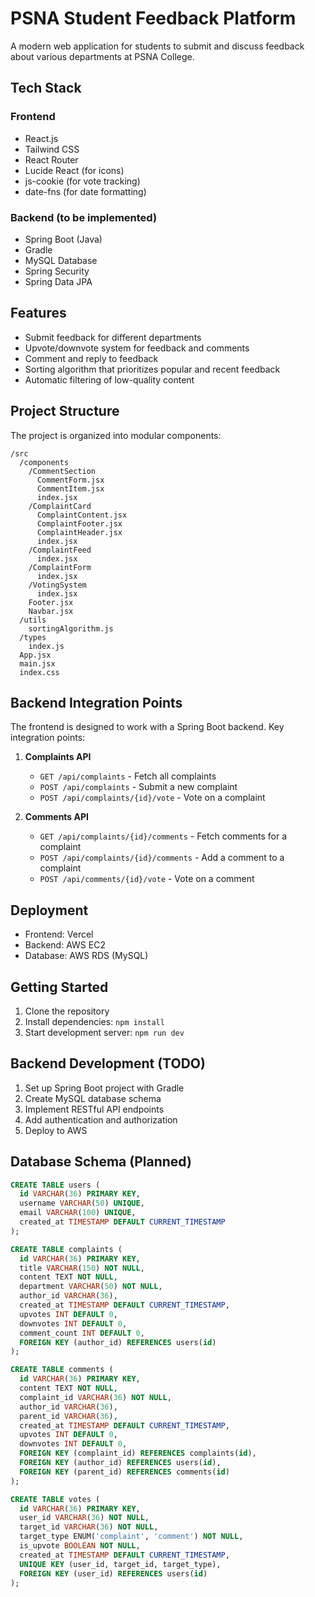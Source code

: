 # PSNA Student Feedback Platform

A modern web application for students to submit and discuss feedback about various departments at PSNA College.

## Tech Stack

### Frontend
- React.js
- Tailwind CSS
- React Router
- Lucide React (for icons)
- js-cookie (for vote tracking)
- date-fns (for date formatting)

### Backend (to be implemented)
- Spring Boot (Java)
- Gradle
- MySQL Database
- Spring Security
- Spring Data JPA

## Features

- Submit feedback for different departments
- Upvote/downvote system for feedback and comments
- Comment and reply to feedback
- Sorting algorithm that prioritizes popular and recent feedback
- Automatic filtering of low-quality content

## Project Structure

The project is organized into modular components:

```
/src
  /components
    /CommentSection
      CommentForm.jsx
      CommentItem.jsx
      index.jsx
    /ComplaintCard
      ComplaintContent.jsx
      ComplaintFooter.jsx
      ComplaintHeader.jsx
      index.jsx
    /ComplaintFeed
      index.jsx
    /ComplaintForm
      index.jsx
    /VotingSystem
      index.jsx
    Footer.jsx
    Navbar.jsx
  /utils
    sortingAlgorithm.js
  /types
    index.js
  App.jsx
  main.jsx
  index.css
```

## Backend Integration Points

The frontend is designed to work with a Spring Boot backend. Key integration points:

1. **Complaints API**
   - `GET /api/complaints` - Fetch all complaints
   - `POST /api/complaints` - Submit a new complaint
   - `POST /api/complaints/{id}/vote` - Vote on a complaint

2. **Comments API**
   - `GET /api/complaints/{id}/comments` - Fetch comments for a complaint
   - `POST /api/complaints/{id}/comments` - Add a comment to a complaint
   - `POST /api/comments/{id}/vote` - Vote on a comment

## Deployment

- Frontend: Vercel
- Backend: AWS EC2
- Database: AWS RDS (MySQL)

## Getting Started

1. Clone the repository
2. Install dependencies: `npm install`
3. Start development server: `npm run dev`

## Backend Development (TODO)

1. Set up Spring Boot project with Gradle
2. Create MySQL database schema
3. Implement RESTful API endpoints
4. Add authentication and authorization
5. Deploy to AWS

## Database Schema (Planned)

```sql
CREATE TABLE users (
  id VARCHAR(36) PRIMARY KEY,
  username VARCHAR(50) UNIQUE,
  email VARCHAR(100) UNIQUE,
  created_at TIMESTAMP DEFAULT CURRENT_TIMESTAMP
);

CREATE TABLE complaints (
  id VARCHAR(36) PRIMARY KEY,
  title VARCHAR(150) NOT NULL,
  content TEXT NOT NULL,
  department VARCHAR(50) NOT NULL,
  author_id VARCHAR(36),
  created_at TIMESTAMP DEFAULT CURRENT_TIMESTAMP,
  upvotes INT DEFAULT 0,
  downvotes INT DEFAULT 0,
  comment_count INT DEFAULT 0,
  FOREIGN KEY (author_id) REFERENCES users(id)
);

CREATE TABLE comments (
  id VARCHAR(36) PRIMARY KEY,
  content TEXT NOT NULL,
  complaint_id VARCHAR(36) NOT NULL,
  author_id VARCHAR(36),
  parent_id VARCHAR(36),
  created_at TIMESTAMP DEFAULT CURRENT_TIMESTAMP,
  upvotes INT DEFAULT 0,
  downvotes INT DEFAULT 0,
  FOREIGN KEY (complaint_id) REFERENCES complaints(id),
  FOREIGN KEY (author_id) REFERENCES users(id),
  FOREIGN KEY (parent_id) REFERENCES comments(id)
);

CREATE TABLE votes (
  id VARCHAR(36) PRIMARY KEY,
  user_id VARCHAR(36) NOT NULL,
  target_id VARCHAR(36) NOT NULL,
  target_type ENUM('complaint', 'comment') NOT NULL,
  is_upvote BOOLEAN NOT NULL,
  created_at TIMESTAMP DEFAULT CURRENT_TIMESTAMP,
  UNIQUE KEY (user_id, target_id, target_type),
  FOREIGN KEY (user_id) REFERENCES users(id)
);
```